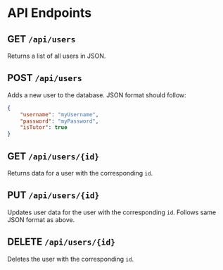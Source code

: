 # API Endpoints
## GET `/api/users`
Returns a list of all users in JSON.

## POST `/api/users`
Adds a new user to the database. JSON format should follow: 
```json
{
    "username": "myUsername",
    "password": "myPassword",
    "isTutor": true
}
```

## GET `/api/users/{id}`
Returns data for a user with the corresponding `id`. 

## PUT `/api/users/{id}`
Updates user data for the user with the corresponding `id`. Follows same JSON format as above.

## DELETE `/api/users/{id}`
Deletes the user with the corresponding `id`.
